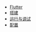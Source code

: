 <!--
 * @Description: 
 * @version: 1.0.0
 * @Author: nk
 * @Date: 2019-06-21 11:05:37
 * @LastEditTime: 2019-09-05 20:43:18
 -->
* [Flutter](view/App/Flutter/Flutter.md)
* [搭建](view/App/flutter/build.md)
* [运行与调试](view/App/flutter/run.md)
* [配置](view/config/config.md)